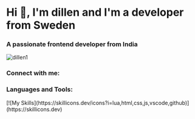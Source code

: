 <h1>Hi 👋, I'm dillen and I'm a developer from Sweden</h1>
<h3>A passionate frontend developer from India</h3>

<p align="left"> <img src="https://komarev.com/ghpvc/?username=dillen1&label=Profile%20views&color=0e75b6&style=flat" alt="dillen1" /> </p>

<h3 align="left">Connect with me:</h3>
<p align="left">
</p>

<h3 align="left">Languages and Tools:</h3>
[![My Skills](https://skillicons.dev/icons?i=lua,html,css,js,vscode,github)](https://skillicons.dev)
